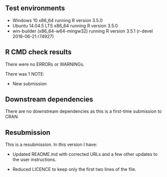 ## Test environments
* Windows 10 x86_64 running R version 3.5.0
* Ubuntu 14.04.5 LTS x86_64 running R version 3.5.0
* win-builder (x86_64-w64-mingw32) running R version 3.5.1 (r-devel 2018-06-21 r74927)

## R CMD check results
There were no ERRORs or WARNINGs. 

There was 1 NOTE:

* New submission

## Downstream dependencies
There are no downstream dependencies as this is a first-time submission to CRAN.

## Resubmission
This is a resubmission. In this version I have:

* Updated README.md with corrected URLs and a few other updates to the user instructions.

* Reduced LICENCE to keep only the first two lines of the file.
